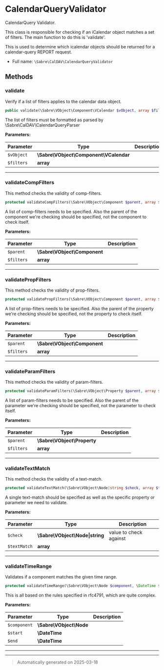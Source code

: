 
# CalendarQueryValidator

CalendarQuery Validator.

This class is responsible for checking if an iCalendar object matches a set
of filters. The main function to do this is 'validate'.

This is used to determine which icalendar objects should be returned for a
calendar-query REPORT request.

* Full name: `\Sabre\CalDAV\CalendarQueryValidator`




## Methods


### validate

Verify if a list of filters applies to the calendar data object.

```php
public validate(\Sabre\VObject\Component\VCalendar $vObject, array $filters): bool
```

The list of filters must be formatted as parsed by \Sabre\CalDAV\CalendarQueryParser






**Parameters:**

| Parameter | Type | Description |
|-----------|------|-------------|
| `$vObject` | **\Sabre\VObject\Component\VCalendar** |  |
| `$filters` | **array** |  |





***

### validateCompFilters

This method checks the validity of comp-filters.

```php
protected validateCompFilters(\Sabre\VObject\Component $parent, array $filters): bool
```

A list of comp-filters needs to be specified. Also the parent of the
component we're checking should be specified, not the component to check
itself.






**Parameters:**

| Parameter | Type | Description |
|-----------|------|-------------|
| `$parent` | **\Sabre\VObject\Component** |  |
| `$filters` | **array** |  |





***

### validatePropFilters

This method checks the validity of prop-filters.

```php
protected validatePropFilters(\Sabre\VObject\Component $parent, array $filters): bool
```

A list of prop-filters needs to be specified. Also the parent of the
property we're checking should be specified, not the property to check
itself.






**Parameters:**

| Parameter | Type | Description |
|-----------|------|-------------|
| `$parent` | **\Sabre\VObject\Component** |  |
| `$filters` | **array** |  |





***

### validateParamFilters

This method checks the validity of param-filters.

```php
protected validateParamFilters(\Sabre\VObject\Property $parent, array $filters): bool
```

A list of param-filters needs to be specified. Also the parent of the
parameter we're checking should be specified, not the parameter to check
itself.






**Parameters:**

| Parameter | Type | Description |
|-----------|------|-------------|
| `$parent` | **\Sabre\VObject\Property** |  |
| `$filters` | **array** |  |





***

### validateTextMatch

This method checks the validity of a text-match.

```php
protected validateTextMatch(\Sabre\VObject\Node|string $check, array $textMatch): bool
```

A single text-match should be specified as well as the specific property
or parameter we need to validate.






**Parameters:**

| Parameter | Type | Description |
|-----------|------|-------------|
| `$check` | **\Sabre\VObject\Node&#124;string** | value to check against |
| `$textMatch` | **array** |  |





***

### validateTimeRange

Validates if a component matches the given time range.

```php
protected validateTimeRange(\Sabre\VObject\Node $component, \DateTime $start, \DateTime $end): bool
```

This is all based on the rules specified in rfc4791, which are quite
complex.






**Parameters:**

| Parameter | Type | Description |
|-----------|------|-------------|
| `$component` | **\Sabre\VObject\Node** |  |
| `$start` | **\DateTime** |  |
| `$end` | **\DateTime** |  |





***


***
> Automatically generated on 2025-03-18
